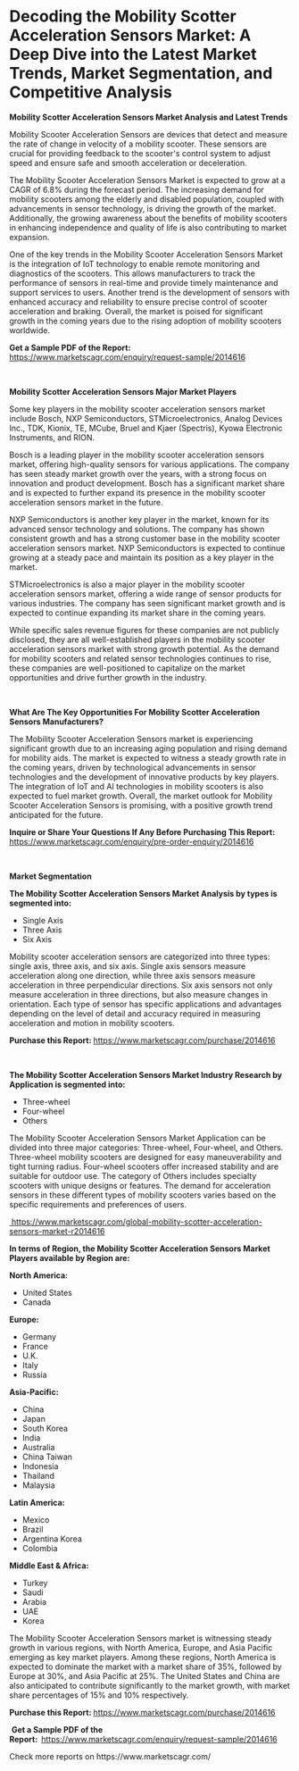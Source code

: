 <p><h1>Decoding the Mobility Scotter Acceleration Sensors Market: A Deep Dive into the Latest Market Trends, Market Segmentation, and Competitive Analysis</h1></p><p><strong>Mobility Scotter Acceleration Sensors Market Analysis and Latest Trends</strong></p>
<p><p>Mobility Scooter Acceleration Sensors are devices that detect and measure the rate of change in velocity of a mobility scooter. These sensors are crucial for providing feedback to the scooter's control system to adjust speed and ensure safe and smooth acceleration or deceleration. </p><p>The Mobility Scooter Acceleration Sensors Market is expected to grow at a CAGR of 6.8% during the forecast period. The increasing demand for mobility scooters among the elderly and disabled population, coupled with advancements in sensor technology, is driving the growth of the market. Additionally, the growing awareness about the benefits of mobility scooters in enhancing independence and quality of life is also contributing to market expansion.</p><p>One of the key trends in the Mobility Scooter Acceleration Sensors Market is the integration of IoT technology to enable remote monitoring and diagnostics of the scooters. This allows manufacturers to track the performance of sensors in real-time and provide timely maintenance and support services to users. Another trend is the development of sensors with enhanced accuracy and reliability to ensure precise control of scooter acceleration and braking. Overall, the market is poised for significant growth in the coming years due to the rising adoption of mobility scooters worldwide.</p></p>
<p><strong>Get a Sample PDF of the Report:&nbsp;</strong> <a href="https://www.marketscagr.com/enquiry/request-sample/2014616">https://www.marketscagr.com/enquiry/request-sample/2014616</a></p>
<p>&nbsp;</p>
<p><strong>Mobility Scotter Acceleration Sensors Major Market Players</strong></p>
<p><p>Some key players in the mobility scooter acceleration sensors market include Bosch, NXP Semiconductors, STMicroelectronics, Analog Devices Inc., TDK, Kionix, TE, MCube, Bruel and Kjaer (Spectris), Kyowa Electronic Instruments, and RION.</p><p>Bosch is a leading player in the mobility scooter acceleration sensors market, offering high-quality sensors for various applications. The company has seen steady market growth over the years, with a strong focus on innovation and product development. Bosch has a significant market share and is expected to further expand its presence in the mobility scooter acceleration sensors market in the future.</p><p>NXP Semiconductors is another key player in the market, known for its advanced sensor technology and solutions. The company has shown consistent growth and has a strong customer base in the mobility scooter acceleration sensors market. NXP Semiconductors is expected to continue growing at a steady pace and maintain its position as a key player in the market.</p><p>STMicroelectronics is also a major player in the mobility scooter acceleration sensors market, offering a wide range of sensor products for various industries. The company has seen significant market growth and is expected to continue expanding its market share in the coming years.</p><p>While specific sales revenue figures for these companies are not publicly disclosed, they are all well-established players in the mobility scooter acceleration sensors market with strong growth potential. As the demand for mobility scooters and related sensor technologies continues to rise, these companies are well-positioned to capitalize on the market opportunities and drive further growth in the industry.</p></p>
<p>&nbsp;</p>
<p><strong>What Are The Key Opportunities For Mobility Scotter Acceleration Sensors Manufacturers?</strong></p>
<p><p>The Mobility Scooter Acceleration Sensors market is experiencing significant growth due to an increasing aging population and rising demand for mobility aids. The market is expected to witness a steady growth rate in the coming years, driven by technological advancements in sensor technologies and the development of innovative products by key players. The integration of IoT and AI technologies in mobility scooters is also expected to fuel market growth. Overall, the market outlook for Mobility Scooter Acceleration Sensors is promising, with a positive growth trend anticipated for the future.</p></p>
<p><strong>Inquire or Share Your Questions If Any Before Purchasing This Report:</strong> <a href="https://www.marketscagr.com/enquiry/pre-order-enquiry/2014616">https://www.marketscagr.com/enquiry/pre-order-enquiry/2014616</a></p>
<p>&nbsp;</p>
<p><strong>Market Segmentation</strong></p>
<p><strong>The Mobility Scotter Acceleration Sensors Market Analysis by types is segmented into:</strong></p>
<p><ul><li>Single Axis</li><li>Three Axis</li><li>Six Axis</li></ul></p>
<p><p>Mobility scooter acceleration sensors are categorized into three types: single axis, three axis, and six axis. Single axis sensors measure acceleration along one direction, while three axis sensors measure acceleration in three perpendicular directions. Six axis sensors not only measure acceleration in three directions, but also measure changes in orientation. Each type of sensor has specific applications and advantages depending on the level of detail and accuracy required in measuring acceleration and motion in mobility scooters.</p></p>
<p><strong>Purchase this Report:&nbsp;</strong><a href="https://www.marketscagr.com/purchase/2014616">https://www.marketscagr.com/purchase/2014616</a></p>
<p>&nbsp;</p>
<p><strong>The Mobility Scotter Acceleration Sensors Market Industry Research by Application is segmented into:</strong></p>
<p><ul><li>Three-wheel</li><li>Four-wheel</li><li>Others</li></ul></p>
<p><p>The Mobility Scooter Acceleration Sensors Market Application can be divided into three major categories: Three-wheel, Four-wheel, and Others. Three-wheel mobility scooters are designed for easy maneuverability and tight turning radius. Four-wheel scooters offer increased stability and are suitable for outdoor use. The category of Others includes specialty scooters with unique designs or features. The demand for acceleration sensors in these different types of mobility scooters varies based on the specific requirements and preferences of users.</p></p>
<p><a href="https://www.marketscagr.com/global-mobility-scotter-acceleration-sensors-market-r2014616">&nbsp;https://www.marketscagr.com/global-mobility-scotter-acceleration-sensors-market-r2014616</a></p>
<p><strong>In terms of Region, the Mobility Scotter Acceleration Sensors Market Players available by Region are:</strong></p>
<p>
    <p> <strong> North America: </strong>
        <ul>
            <li>United States</li>
            <li>Canada</li>
        </ul>
        </p> 
    <p> <strong> Europe: </strong>
        <ul>
            <li>Germany</li>
            <li>France</li>
            <li>U.K.</li>
            <li>Italy</li>
            <li>Russia</li>
        </ul>
        </p> 
    <p> <strong> Asia-Pacific: </strong>
        <ul>
            <li>China</li>
            <li>Japan</li>
            <li>South Korea</li>
            <li>India</li>
            <li>Australia</li>
            <li>China Taiwan</li>
            <li>Indonesia</li>
            <li>Thailand</li>
            <li>Malaysia</li>
        </ul>
        </p> 
    <p> <strong> Latin America: </strong>
        <ul>
            <li>Mexico</li>
            <li>Brazil</li>
            <li>Argentina Korea</li>
            <li>Colombia</li>
        </ul>
        </p> 
    <p> <strong> Middle East & Africa: </strong>
        <ul>
            <li>Turkey</li>
            <li>Saudi</li>
            <li>Arabia</li>
            <li>UAE</li>
            <li>Korea</li>
        </ul>
    </p>
    </p>
<p><p>The Mobility Scooter Acceleration Sensors market is witnessing steady growth in various regions, with North America, Europe, and Asia Pacific emerging as key market players. Among these regions, North America is expected to dominate the market with a market share of 35%, followed by Europe at 30%, and Asia Pacific at 25%. The United States and China are also anticipated to contribute significantly to the market growth, with market share percentages of 15% and 10% respectively.</p></p>
<p><strong>Purchase this Report: </strong><a href="https://www.marketscagr.com/purchase/2014616">https://www.marketscagr.com/purchase/2014616</a></p>
<p>&nbsp;<strong>Get a Sample PDF of the Report:&nbsp;&nbsp;</strong><a href="https://www.marketscagr.com/enquiry/request-sample/2014616">https://www.marketscagr.com/enquiry/request-sample/2014616</a></p>
<p><strong></strong></p>
<p>Check more reports on https://www.marketscagr.com/</p>